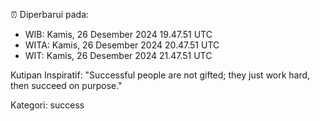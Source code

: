 ⏰ Diperbarui pada:
- WIB: Kamis, 26 Desember 2024 19.47.51 UTC
- WITA: Kamis, 26 Desember 2024 20.47.51 UTC
- WIT: Kamis, 26 Desember 2024 21.47.51 UTC

Kutipan Inspiratif:
"Successful people are not gifted; they just work hard, then succeed on purpose."


Kategori: success

